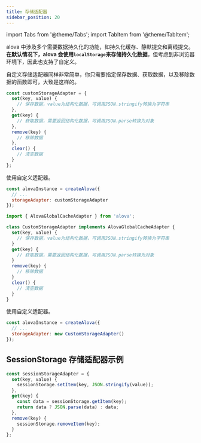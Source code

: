 ```yaml
---
title: 存储适配器
sidebar_position: 20
---
```


import Tabs from '@theme/Tabs';
import TabItem from '@theme/TabItem';

alova 中涉及多个需要数据持久化的功能，如持久化缓存、静默提交和离线提交。**在默认情况下，alova 会使用`localStorage`来存储持久化数据**，但考虑到非浏览器环境下，因此也支持了自定义。

自定义存储适配器同样非常简单，你只需要指定保存数据、获取数据，以及移除数据的函数即可，大致是这样的。

<Tabs>
<TabItem value="1" label="object">

```javascript
const customStorageAdapter = {
  set(key, value) {
    // 保存数据，value为结构化数据，可调用JSON.stringify转换为字符串
  },
  get(key) {
    // 获取数据，需要返回结构化数据，可调用JSON.parse转换为对象
  },
  remove(key) {
    // 移除数据
  },
  clear() {
    // 清空数据
  }
};
```

使用自定义适配器。

```javascript
const alovaInstance = createAlova({
  // ...
  storageAdapter: customStorageAdapter
});
```

</TabItem>
<TabItem value="2" label="class">

```ts
import { AlovaGlobalCacheAdapter } from 'alova';

class CustomStorageAdapter implements AlovaGlobalCacheAdapter {
  set(key, value) {
    // 保存数据，value为结构化数据，可调用JSON.stringify转换为字符串
  }
  get(key) {
    // 获取数据，需要返回结构化数据，可调用JSON.parse转换为对象
  }
  remove(key) {
    // 移除数据
  }
  clear() {
    // 清空数据
  }
}
```

使用自定义适配器。

```javascript
const alovaInstance = createAlova({
  // ...
  storageAdapter: new CustomStorageAdapter()
});
```

</TabItem>
</Tabs>

## SessionStorage 存储适配器示例

```javascript
const sessionStorageAdapter = {
  set(key, value) {
    sessionStorage.setItem(key, JSON.stringify(value));
  },
  get(key) {
    const data = sessionStorage.getItem(key);
    return data ? JSON.parse(data) : data;
  },
  remove(key) {
    sessionStorage.removeItem(key);
  }
};
```
